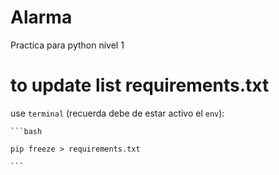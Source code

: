 # Alarma
Practica para python nivel 1



# to update list requirements.txt 

use `terminal` (recuerda debe de estar activo el `env`): 

    ```bash 

    pip freeze > requirements.txt

    ```
